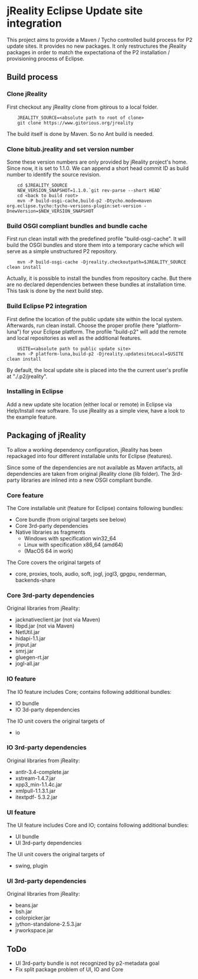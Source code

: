 # jReality Eclipse Update site integration

This project aims to provide a Maven / Tycho controlled build process for P2 update sites. It provides
no new packages. It only restructures the jReality packages in order to match the expectationa of the P2
installation / provisioning process of Eclipse.

## Build process
### Clone jReality

First checkout any jReality clone from gitirous to a local folder. 

```
	JREALITY_SOURCE=<absolute path to root of clone>
	git clone https://www.gitorious.org/jreality
```

The build itself is done by Maven. So no Ant build is needed.

### Clone bitub.jreality and set version number

Some these version numbers are only provided by jReality project's home. Since now, it is
set to 1.1.0. We can append a short head commit ID as build number to identify the source revision.

```
	cd $JREALITY_SOURCE
	NEW_VERSION_SNAPSHOT=1.1.0.`git rev-parse --short HEAD`
	cd <back to build root>
	mvn -P build-osgi-cache,build-p2 -Dtycho.mode=maven org.eclipse.tycho:tycho-versions-plugin:set-version -DnewVersion=$NEW_VERSION_SNAPSHOT
```

### Build OSGI compliant bundles and bundle cache

First run clean install with the predefined profile "build-osgi-cache". It will build the OSGI bundles
and store them into a temporary cache which will serve as a simple unstructured P2 repository.

```
	mvn -P build-osgi-cache -Djreality.checkoutpath=$JREALITY_SOURCE clean install
```

Actually, it is possible to install the bundles from repository cache. But there are 
no declared dependencies between these bundles at installation time. This task is done by the next
build step. 

### Build Eclipse P2 integration

First define the location of the public update site within the local system. Afterwards, run
clean install. Choose the proper profile (here "platform-luna") for your Eclipse platform.
The profile "build-p2" will add the remote and local repositories as well as the additional features.

```
    USITE=<absolute path to public update site>
	mvn -P platform-luna,build-p2 -Djreality.updatesiteLocal=$USITE clean install
```

By default, the local update site is placed into the the current user's profile at "./.p2/jreality".

### Installing in Eclipse

Add a new update site location (either local or remote) in Eclipse via Help/Install new software. 
To use jReality as a simple view, have a look to the example feature.

## Packaging of jReality 

To allow a working dependency configuration, jReality has been repackaged into four different
installable units for Eclipse (features).

Since some of the dependencies are not available as Maven artifacts, all dependencies are taken
from original jReality clone (lib folder). The 3rd-party libraries are inlined into a new OSGI compliant
bundle. 

### Core feature

The Core installable unit (feature for Eclipse) contains following bundles:

 - Core bundle (from original targets see below)
 - Core 3rd-party dependencies
 - Native libraries as fragments
   - Windows with specification win32_64
   - Linux with specification x86_64 (amd64)
   - (MacOS 64 in work)
   
The Core covers the original targets of 
 - core, proxies, tools, audio, soft, jogl, jogl3, gpgpu, renderman, backends-share
 
### Core 3rd-party dependencies

Original libraries from jReality:

 - jacknativeclient.jar (not via Maven)
 - libpd.jar (not via Maven)
 - NetUtil.jar 
 - hidapi-1.1.jar
 - jinput.jar 
 - smrj.jar
 - gluegen-rt.jar 
 - jogl-all.jar 
  
### IO feature

The IO feature includes Core; contains following additional bundles:

 - IO bundle
 - IO 3d-party dependencies
 
The IO unit covers the original targets of 
 - io
 
### IO 3rd-party dependencies

Original libraries from jReality:

 - antlr-3.4-complete.jar 
 - xstream-1.4.7.jar 
 - xpp3_min-1.1.4c.jar 
 - xmlpull-1.1.3.1.jar 
 - itextpdf- 5.3.2.jar
 
 
### UI feature

The UI feature includes Core and IO; contains following additional bundles:
 - UI bundle
 - UI 3rd-party dependencies
 
The UI unit covers the original targets of 
 - swing, plugin

### UI 3rd-party dependencies

Original libraries from jReality:

 - beans.jar
 - bsh.jar
 - colorpicker.jar
 - jython-standalone-2.5.3.jar
 - jrworkspace.jar 

## ToDo

- UI 3rd-party bundle is not recognized by p2-metadata goal
- Fix split package problem of UI, IO and Core